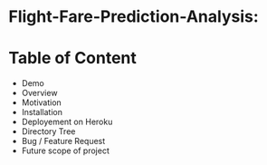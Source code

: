 # Flight-Fare-Prediction-Analysis:

# Table of Content
- Demo
- Overview
- Motivation
- Installation
- Deployement on Heroku
- Directory Tree
- Bug / Feature Request
- Future scope of project
